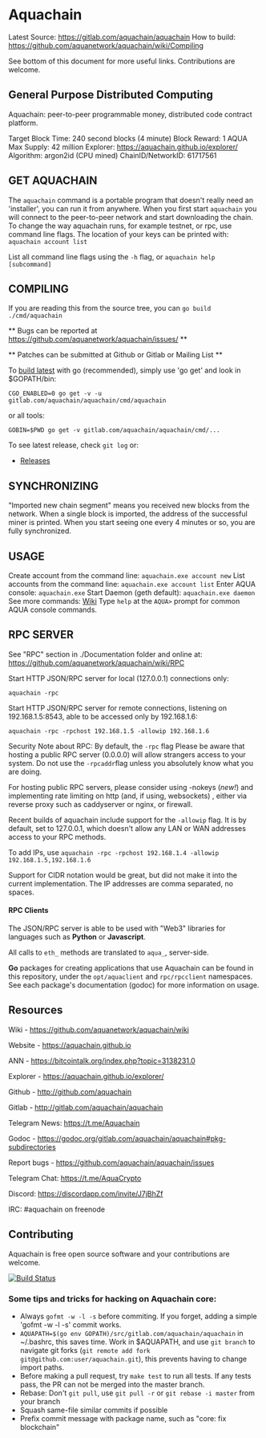 # Aquachain

Latest Source: https://gitlab.com/aquachain/aquachain 
How to build: https://github.com/aquanetwork/aquachain/wiki/Compiling

See bottom of this document for more useful links. Contributions are welcome.

## General Purpose Distributed Computing

Aquachain: peer-to-peer programmable money, distributed code contract platform.

  Target Block Time: 240 second blocks (4 minute)
  Block Reward: 1 AQUA
  Max Supply: 42 million 
  Explorer: https://aquachain.github.io/explorer/ 
  Algorithm: argon2id (CPU mined)
  ChainID/NetworkID: 61717561

## GET AQUACHAIN

The `aquachain` command is a portable program that doesn't really need an
'installer', you can run it from anywhere. When you first start `aquachain` you
will connect to the peer-to-peer network and start downloading the chain. To
change the way aquachain runs, for example testnet, or rpc, use command line
flags. The location of your keys can be printed with: `aquachain account list`

List all command line flags using the `-h` flag, or `aquachain help [subcommand]`

## COMPILING

If you are reading this from the source tree, you can `go build ./cmd/aquachain`

** Bugs can be reported at https://github.com/aquanetwork/aquachain/issues/ **

** Patches can be submitted at Github or Gitlab or Mailing List **

To [build latest](Documentation/Compiling.md) with go (recommended), simply use
'go get' and look in $GOPATH/bin:

	CGO_ENABLED=0 go get -v -u gitlab.com/aquachain/aquachain/cmd/aquachain

or all tools:

	GOBIN=$PWD go get -v gitlab.com/aquachain/aquachain/cmd/...

To see latest release, check `git log` or:

  * [Releases](https://github.com/aquanetwork/aquachain/releases/latest)

## SYNCHRONIZING

"Imported new chain segment" means you received new blocks from the network.
When a single block is imported, the address of the successful miner is printed.
When you start seeing one every 4 minutes or so, you are fully synchronized.

## USAGE

Create account from the command line: `aquachain.exe account new`
List accounts from the command line: `aquachain.exe account list`
Enter AQUA console: `aquachain.exe`
Start Daemon (geth default): `aquachain.exe daemon`
See more commands: [Wiki](https://github.com/aquanetwork/aquachain/wiki/Basics)
Type `help` at the `AQUA>` prompt for common AQUA console commands.


## RPC SERVER

See "RPC" section in ./Documentation folder and online at:
https://github.com/aquanetwork/aquachain/wiki/RPC

Start HTTP JSON/RPC server for local (127.0.0.1) connections only:
	
	aquachain -rpc

Start HTTP JSON/RPC server for remote connections, listening on 192.168.1.5:8543,
able to be accessed only by 192.168.1.6:

	aquachain -rpc -rpchost 192.168.1.5 -allowip 192.168.1.6

Security Note about RPC: By default, the `-rpc` flag Please be aware that hosting a
public RPC server (0.0.0.0) will allow strangers access to your system. Do not
use the `-rpcaddr`flag unless you absolutely know what you are doing.

For hosting public RPC servers, please consider using -nokeys (*new!*) and implementing
rate limiting on http (and, if using, websockets) , either via reverse proxy such as
caddyserver or nginx, or firewall.

Recent builds of aquachain include support for the `-allowip` flag. It is by default,
set to 127.0.0.1, which doesn't allow any LAN or WAN addresses access to your RPC methods.

To add IPs, use  `aquachain -rpc -rpchost 192.168.1.4 -allowip 192.168.1.5,192.168.1.6`

Support for CIDR notation would be great, but did not make it into the current 
implementation. The IP addresses are comma separated, no spaces.

#### RPC Clients

The JSON/RPC server is able to be used with "Web3" libraries for languages such
as **Python** or **Javascript**. 

All calls to `eth_` methods are translated to `aqua_`, server-side.

**Go** packages for creating applications that use Aquachain can be found in
this repository, under the `opt/aquaclient` and `rpc/rpcclient` namespaces. 
See each package's documentation (godoc) for more information on usage.

## Resources

Wiki - https://github.com/aquanetwork/aquachain/wiki

Website - https://aquachain.github.io

ANN - https://bitcointalk.org/index.php?topic=3138231.0

Explorer - https://aquachain.github.io/explorer/

Github - http://github.com/aquachain

Gitlab - http://gitlab.com/aquachain/aquachain

Telegram News: https://t.me/Aquachain

Godoc - https://godoc.org/gitlab.com/aquachain/aquachain#pkg-subdirectories

Report bugs - https://github.com/aquachain/aquachain/issues

Telegram Chat: https://t.me/AquaCrypto

Discord: https://discordapp.com/invite/J7jBhZf

IRC: #aquachain on freenode

## Contributing

Aquachain is free open source software and your contributions are welcome.

[![Build Status](https://travis-ci.org/aquanetwork/aquachain.svg?branch=master)](https://travis-ci.org/aquanetwork/aquachain)

### Some tips and tricks for hacking on Aquachain core:

  * Always `gofmt -w -l -s` before commiting. If you forget, adding a simple
    'gofmt -w -l -s' commit works.
  * `AQUAPATH=$(go env GOPATH)/src/gitlab.com/aquachain/aquachain` in
    ~/.bashrc, this saves time.  Work in $AQUAPATH, and use `git branch` to
    navigate git forks (`git remote add fork
    git@github.com:user/aquachain.git`), this prevents having to change import
    paths.
  * Before making a pull request, try `make test` to run all tests. If any
    tests pass, the PR can not be merged into the master branch.
  * Rebase: Don't `git pull`, use `git pull -r` or `git rebase -i master` from
    your branch
  * Squash same-file similar commits if possible
  * Prefix commit message with package name, such as "core: fix blockchain"
